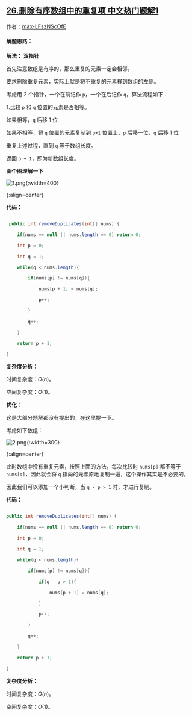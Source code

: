 ## [26.删除有序数组中的重复项 中文热门题解1](https://leetcode.cn/problems/remove-duplicates-from-sorted-array/solutions/100000/shuang-zhi-zhen-shan-chu-zhong-fu-xiang-dai-you-hu)

作者：[max-LFszNScOfE](https://leetcode.cn/u/max-LFszNScOfE)

#### 解题思路：
**解法： 双指针**


首先注意数组是有序的，那么重复的元素一定会相邻。

要求删除重复元素，实际上就是将不重复的元素移到数组的左侧。

考虑用 2 个指针，一个在前记作 `p`，一个在后记作 `q`，算法流程如下：

1.比较 `p` 和 `q` 位置的元素是否相等。

  如果相等，`q` 后移 1 位
  如果不相等，将 `q` 位置的元素复制到 `p+1` 位置上，`p` 后移一位，`q` 后移 1 位
  重复上述过程，直到 `q` 等于数组长度。

返回 `p + 1`，即为新数组长度。

**画个图理解一下**

![1.png](https://pic.leetcode-cn.com/0039d16b169059e8e7f998c618b6c2b269c2d95b02f43415350bde1f661e503a-1.png){:width=400}
{:align=center}

**代码：**
```Java []
 public int removeDuplicates(int[] nums) {
    if(nums == null || nums.length == 0) return 0;
    int p = 0;
    int q = 1;
    while(q < nums.length){
        if(nums[p] != nums[q]){
            nums[p + 1] = nums[q];
            p++;
        }
        q++;
    }
    return p + 1;
}
```



**复杂度分析：**

时间复杂度：$O(n)$。
空间复杂度：$O(1)$。

**优化：**

这是大部分题解都没有提出的，在这里提一下。

考虑如下数组：

![2.png](https://pic.leetcode-cn.com/06e80bea0bfa0dadc6891407a237fef245f950cab74d050027ac3beecb65d778-2.png){:width=300}
{:align=center}



此时数组中没有重复元素，按照上面的方法，每次比较时 `nums[p]` 都不等于 `nums[q]`，因此就会将 `q` 指向的元素原地复制一遍，这个操作其实是不必要的。

因此我们可以添加一个小判断，当 `q - p > 1` 时，才进行复制。

**代码：**
```Java []
public int removeDuplicates(int[] nums) {
    if(nums == null || nums.length == 0) return 0;
    int p = 0;
    int q = 1;
    while(q < nums.length){
        if(nums[p] != nums[q]){
            if(q - p > 1){
                nums[p + 1] = nums[q];
            }
            p++;
        }
        q++;
    }
    return p + 1;
}
```
**复杂度分析：**

时间复杂度：$O(n)$。
空间复杂度：$O(1)$。